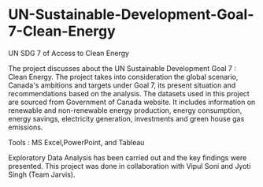 # UN-Sustainable-Development-Goal-7-Clean-Energy
UN SDG 7 of Access to Clean Energy

The project discusses about the UN Sustainable Development Goal 7 : Clean Energy.
The project takes into consideration the global scenario, Canada's ambitions and targets under Goal 7, its present situation 
and recommendations based on the analysis.
The datasets used in this project are sourced from Government of Canada website. It includes information on renewable and non-renewable energy production, energy consumption, energy savings, electricity generation, investments and green house gas emissions.

Tools : MS Excel,PowerPoint, and Tableau

Exploratory Data Analysis has been carried out and the key findings were presented. 
This project was done in collaboration with Vipul Soni and Jyoti Singh (Team Jarvis).


